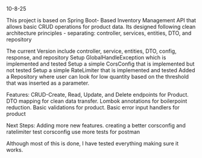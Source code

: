 10-8-25

This project is based on Spring Boot- Based Inventory Management API that allows basic CRUD operations for product data.
Its designed following clean architecture principles - separating:
controller,
services,
entities,
DTO,
and repository

The current Version include
  controller,
  service,
  entities,
  DTO,
  config,
  response,
  and repository
  Setup GlobalHandleException which is implemented and tested
  Setup a simple CorsConfig that is implemented but not tested
  Setup a simple RateLimiter that is implemented and tested
  Added a Repository where user can look for low quantity based on the threshold that was inserted as a parameter.


Features:
  CRUD-Create, Read, Update, and Delete endpoints for Product.
  DTO mapping for clean data transfer.
  Lombok annotations for boilerpoint reduction.
  Basic validations for product.
  Basic error input handlers for product

Next Steps:
  Adding more new features.
  creating a better corsconfig and ratelimiter
  test corsconfig
  use more tests for postman


  Although most of this is done, I have tested everything making sure it works. 

